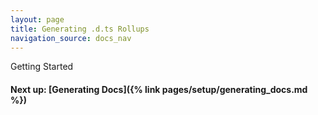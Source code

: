 ```yaml
---
layout: page
title: Generating .d.ts Rollups
navigation_source: docs_nav
---
```


Getting Started

#### Next up: [Generating Docs]({% link pages/setup/generating_docs.md %})
